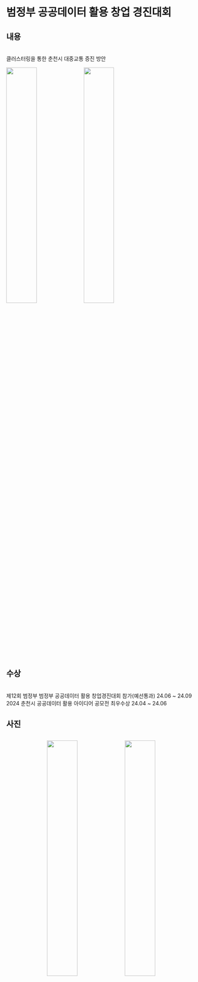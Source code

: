 <h1> 범정부 공공데이터 활용 창업 경진대회</h1>
<h2>내용</h2>
<br> 클러스터링을 통한 춘천시 대중교통 증진 방안 </br>
<p>
  <img src ="https://github.com/user-attachments/assets/4dcd26de-8c40-4f9a-ace0-0d4dcc87b90e" width="40%">
  <img src ="https://github.com/user-attachments/assets/7695126e-431c-4dc1-a528-49648f75217e" width="40%">
</p>
<h2>수상</h2>
<br>제12회 범정부 범정부 공공데이터 활용 창업경진대회 참가(예선통과) 24.06 ~ 24.09</<br>
<br>2024 춘천시 공공데이터 활용 아이디어 공모전 최우수상 24.04 ~ 24.06<br>
<h2>사진<h2>
<p align="center">
  <img src="https://github.com/user-attachments/assets/e6f05f37-96c4-4dcb-ac6f-2720b2578259" width="40%">
  <img src="https://github.com/user-attachments/assets/d842a5f7-9af4-4da6-8c96-551ab69916fe" width="40%">
</p>

